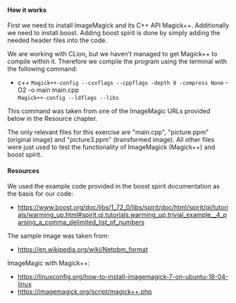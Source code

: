 #### How it works
First we need to install ImageMagick and its C++ API Magick++. Additionally we need to install boost. Adding boost spirit is done by simply adding the needed header files into the code. 

We are working with CLion, but we haven't managed to get Magick++ to compile within it. Therefore we compile the program using the terminal with the following command: 

- c++ `Magick++-config --cxxflags --cppflags -depth 8 -compress None` -O2 -o main main.cpp \
  `Magick++-config --ldflags --libs`
  
This command was taken from one of the ImageMagic URLs provided below in the Resource chapter. 

The only relevant files for this exercise are "main.cpp", "picture.ppm" (original image) and "picture3.ppm" (transformed image). All other files were just used to test the functionality of ImageMagick (Magick++) and boost spirit. 


#### Resources
We used the example code provided in the boost spirit documentation as the basis for our code: 
- https://www.boost.org/doc/libs/1_72_0/libs/spirit/doc/html/spirit/qi/tutorials/warming_up.html#spirit.qi.tutorials.warming_up.trivial_example__4_parsing_a_comma_delimited_list_of_numbers

The sample image was taken from: 
- https://en.wikipedia.org/wiki/Netpbm_format

ImageMagic with Magick++: 
- https://linuxconfig.org/how-to-install-imagemagick-7-on-ubuntu-18-04-linux
- https://imagemagick.org/script/magick++.php